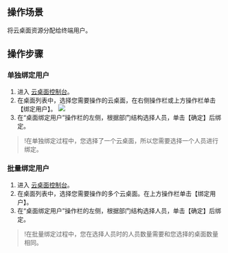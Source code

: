 ## 操作场景
将云桌面资源分配给终端用户。

## 操作步骤
### 单独绑定用户
1. 进入 [云桌面控制台]()。
2. 在桌面列表中，选择您需要操作的云桌面，在右侧操作栏或上方操作栏单击【绑定用户】。
![](https://main.qcloudimg.com/raw/1d5b01f08a0113a64551c7396406c502.png)
3. 在“桌面绑定用户”操作栏的左侧，根据部门结构选择人员，单击【确定】后绑定。

>!在单独绑定过程中，您选择了一个云桌面，所以您需要选择一个人员进行绑定。

### 批量绑定用户
1. 进入 [云桌面控制台]()。
2. 在桌面列表中，选择您需要操作的多个云桌面。在上方操作栏单击【绑定用户】。
3. 在“桌面绑定用户”操作栏的左侧，根据部门结构选择人员，单击【确定】后绑定。
>!在批量绑定过程中，您在选择人员时的人员数量需要和您选择的桌面数量相同。
